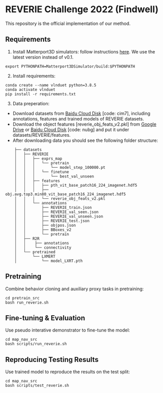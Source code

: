 # REVERIE Challenge 2022 (Findwell)

This repository is the official implementation of our method.

## Requirements

1. Install Matterport3D simulators: follow instructions [here](https://github.com/peteanderson80/Matterport3DSimulator). We use the latest version instead of v0.1.
```
export PYTHONPATH=Matterport3DSimulator/build:$PYTHONPATH
```

2. Install requirements:
```setup
conda create --name vlnduet python=3.8.5
conda activate vlnduet
pip install -r requirements.txt
```

3. Data preperation:

- Download datasets from [Baidu Cloud Disk](https://pan.baidu.com/s/1dgQq0X4iQNAvHrXPiInGEg) [code: cim7], including annotations, features and trained models of REVERIE datasets. 
- Download the object features [reverie_obj_feats_v2.pkl] from [Google Drive](https://drive.google.com/file/d/1zwV3QDPUVt7YmBNqTaCdS6v01U4b6p7M/view?usp=sharing) or [Baidu Cloud Disk](https://pan.baidu.com/s/1hxNypQZLz21RQpMD6yQNag?pwd=nubg) [code: nubg] and put it under datasets/REVERIE/features.
- After downloading data you should see the following folder structure:
```
    ├── datasets
    │   ├── REVERIE
    │   │   ├── exprs_map
    │   │   │   └── pretrain
    │   │   │       └── model_step_100000.pt
    │   │   │   └── finetune
    │   │   │       └── best_val_unseen
    │   │   ├── features
    │   │   │   ├── pth_vit_base_patch16_224_imagenet.hdf5
    │   │   │   ├── obj.avg.top3.min80_vit_base_patch16_224_imagenet.hdf5
    │   │   │   └── reverie_obj_feats_v2.pkl
    │   │   └── annotations
    │   │       ├── REVERIE_train.json
    │   │       ├── REVERIE_val_seen.json
    │   │       ├── REVERIE_val_unseen.json
    │   │       ├── REVERIE_test.json
    │   │       ├── objpos.json
    │   │       ├── BBoxes_v2
    │   │       └── pretrain
    │   ├── R2R
    │   │    ├── annotations
    │   │    └── connectivity
    │   └── pretrained
    │       └── LXMERT
    │           └── model_LXRT.pth
```


## Pretraining

Combine behavior cloning and auxiliary proxy tasks in pretraining:
```pretrain
cd pretrain_src
bash run_reverie.sh
```

## Fine-tuning & Evaluation

Use pseudo interative demonstrator to fine-tune the model:
```finetune
cd map_nav_src
bash scripts/run_reverie.sh
```
## Reproducing Testing Results 

Use trained model to reproduce the results on the test split:
```finetune
cd map_nav_src
bash scripts/test_reverie.sh
```
